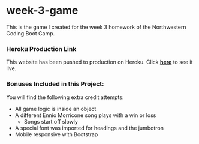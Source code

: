 # week-3-game
This is the game I created for the week 3 homework of the Northwestern Coding Boot Camp.

### Heroku Production Link

This website has been pushed to production on Heroku. Click [**here**](https://polar-mesa-96479.herokuapp.com/) to see it live.

### Bonuses Included in this Project:

You will find the following extra credit attempts:

* All game logic is inside an object
* A different Ennio Morricone song plays with a win or loss
    * Songs start off slowly
* A special font was imported for headings and the jumbotron
* Mobile responsive with Bootstrap
